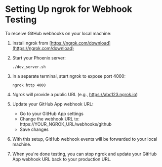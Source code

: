 # Setting Up ngrok for Webhook Testing

To receive GitHub webhooks on your local machine:

1. Install ngrok from [https://ngrok.com/download](https://ngrok.com/download)

2. Start your Phoenix server:
   ```
   ./dev_server.sh
   ```

3. In a separate terminal, start ngrok to expose port 4000:
   ```
   ngrok http 4000
   ```

4. Ngrok will provide a public URL (e.g., https://abc123.ngrok.io)

5. Update your GitHub App webhook URL:
   - Go to your GitHub App settings
   - Change the webhook URL to: https://YOUR_NGROK_URL/webhooks/github
   - Save changes

6. With this setup, GitHub webhook events will be forwarded to your local machine.

7. When you're done testing, you can stop ngrok and update your GitHub App webhook URL back to your production URL. 